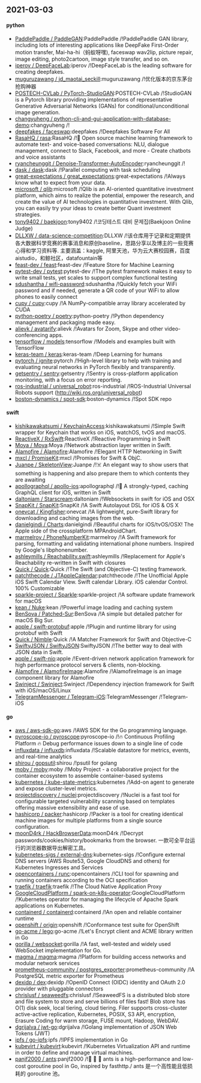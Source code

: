 ## 2021-03-03

#### python
* [PaddlePaddle / PaddleGAN](https://github.com/PaddlePaddle/PaddleGAN):PaddlePaddle /!PaddlePaddle GAN library, including lots of interesting applications like DeepFake First-Order motion transfer, Mai-ha-hi（蚂蚁呀嘿), faceswap wav2lip, picture repair, image editing, photo2cartoon, image style transfer, and so on.
* [iperov / DeepFaceLab](https://github.com/iperov/DeepFaceLab):iperov /!DeepFaceLab is the leading software for creating deepfakes.
* [muguruzawang / jd_maotai_seckill](https://github.com/muguruzawang/jd_maotai_seckill):muguruzawang /!优化版本的京东茅台抢购神器
* [POSTECH-CVLab / PyTorch-StudioGAN](https://github.com/POSTECH-CVLab/PyTorch-StudioGAN):POSTECH-CVLab /!StudioGAN is a Pytorch library providing implementations of representative Generative Adversarial Networks (GANs) for conditional/unconditional image generation.
* [changyuheng / python-cli-and-gui-application-with-database-demo](https://github.com/changyuheng/python-cli-and-gui-application-with-database-demo):changyuheng /!
* [deepfakes / faceswap](https://github.com/deepfakes/faceswap):deepfakes /!Deepfakes Software For All
* [RasaHQ / rasa](https://github.com/RasaHQ/rasa):RasaHQ /!💬
Open source machine learning framework to automate text- and voice-based conversations: NLU, dialogue management, connect to Slack, Facebook, and more - Create chatbots and voice assistants
* [ryancheunggit / Denoise-Transformer-AutoEncoder](https://github.com/ryancheunggit/Denoise-Transformer-AutoEncoder):ryancheunggit /!
* [dask / dask](https://github.com/dask/dask):dask /!Parallel computing with task scheduling
* [great-expectations / great_expectations](https://github.com/great-expectations/great_expectations):great-expectations /!Always know what to expect from your data.
* [microsoft / qlib](https://github.com/microsoft/qlib):microsoft /!Qlib is an AI-oriented quantitative investment platform, which aims to realize the potential, empower the research, and create the value of AI technologies in quantitative investment. With Qlib, you can easily try your ideas to create better Quant investment strategies.
* [tony9402 / baekjoon](https://github.com/tony9402/baekjoon):tony9402 /!코딩테스트 대비 문제집(Baekjoon Online Judge)
* [DLLXW / data-science-competition](https://github.com/DLLXW/data-science-competition):DLLXW /!该仓库用于记录和定期提供各大数据科学竞赛的赛事消息和原创baseline，思路分享以及博主的一些竞赛心得和学习资料等. 主要涵盖：kaggle, 阿里天池，华为云大赛校园赛，百度aistudio，和鲸社区，datafountain等
* [feast-dev / feast](https://github.com/feast-dev/feast):feast-dev /!Feature Store for Machine Learning
* [pytest-dev / pytest](https://github.com/pytest-dev/pytest):pytest-dev /!The pytest framework makes it easy to write small tests, yet scales to support complex functional testing
* [sdushantha / wifi-password](https://github.com/sdushantha/wifi-password):sdushantha /!Quickly fetch your WiFi password and if needed, generate a QR code of your WiFi to allow phones to easily connect
* [cupy / cupy](https://github.com/cupy/cupy):cupy /!A NumPy-compatible array library accelerated by CUDA
* [python-poetry / poetry](https://github.com/python-poetry/poetry):python-poetry /!Python dependency management and packaging made easy.
* [alievk / avatarify](https://github.com/alievk/avatarify):alievk /!Avatars for Zoom, Skype and other video-conferencing apps.
* [tensorflow / models](https://github.com/tensorflow/models):tensorflow /!Models and examples built with TensorFlow
* [keras-team / keras](https://github.com/keras-team/keras):keras-team /!Deep Learning for humans
* [pytorch / ignite](https://github.com/pytorch/ignite):pytorch /!High-level library to help with training and evaluating neural networks in PyTorch flexibly and transparently.
* [getsentry / sentry](https://github.com/getsentry/sentry):getsentry /!Sentry is cross-platform application monitoring, with a focus on error reporting.
* [ros-industrial / universal_robot](https://github.com/ros-industrial/universal_robot):ros-industrial /!ROS-Industrial Universal Robots support (http://wiki.ros.org/universal_robot)
* [boston-dynamics / spot-sdk](https://github.com/boston-dynamics/spot-sdk):boston-dynamics /!Spot SDK repo

#### swift
* [kishikawakatsumi / KeychainAccess](https://github.com/kishikawakatsumi/KeychainAccess):kishikawakatsumi /!Simple Swift wrapper for Keychain that works on iOS, watchOS, tvOS and macOS.
* [ReactiveX / RxSwift](https://github.com/ReactiveX/RxSwift):ReactiveX /!Reactive Programming in Swift
* [Moya / Moya](https://github.com/Moya/Moya):Moya /!Network abstraction layer written in Swift.
* [Alamofire / Alamofire](https://github.com/Alamofire/Alamofire):Alamofire /!Elegant HTTP Networking in Swift
* [mxcl / PromiseKit](https://github.com/mxcl/PromiseKit):mxcl /!Promises for Swift & ObjC.
* [Juanpe / SkeletonView](https://github.com/Juanpe/SkeletonView):Juanpe /!☠️
An elegant way to show users that something is happening and also prepare them to which contents they are awaiting
* [apollographql / apollo-ios](https://github.com/apollographql/apollo-ios):apollographql /!📱
A strongly-typed, caching GraphQL client for iOS, written in Swift
* [daltoniam / Starscream](https://github.com/daltoniam/Starscream):daltoniam /!Websockets in swift for iOS and OSX
* [SnapKit / SnapKit](https://github.com/SnapKit/SnapKit):SnapKit /!A Swift Autolayout DSL for iOS & OS X
* [onevcat / Kingfisher](https://github.com/onevcat/Kingfisher):onevcat /!A lightweight, pure-Swift library for downloading and caching images from the web.
* [danielgindi / Charts](https://github.com/danielgindi/Charts):danielgindi /!Beautiful charts for iOS/tvOS/OSX! The Apple side of the crossplatform MPAndroidChart.
* [marmelroy / PhoneNumberKit](https://github.com/marmelroy/PhoneNumberKit):marmelroy /!A Swift framework for parsing, formatting and validating international phone numbers. Inspired by Google's libphonenumber.
* [ashleymills / Reachability.swift](https://github.com/ashleymills/Reachability.swift):ashleymills /!Replacement for Apple's Reachability re-written in Swift with closures
* [Quick / Quick](https://github.com/Quick/Quick):Quick /!The Swift (and Objective-C) testing framework.
* [patchthecode / JTAppleCalendar](https://github.com/patchthecode/JTAppleCalendar):patchthecode /!The Unofficial Apple iOS Swift Calendar View. Swift calendar Library. iOS calendar Control. 100% Customizable
* [sparkle-project / Sparkle](https://github.com/sparkle-project/Sparkle):sparkle-project /!A software update framework for macOS
* [kean / Nuke](https://github.com/kean/Nuke):kean /!Powerful image loading and caching system
* [BenSova / Patched-Sur](https://github.com/BenSova/Patched-Sur):BenSova /!A simple but detailed patcher for macOS Big Sur.
* [apple / swift-protobuf](https://github.com/apple/swift-protobuf):apple /!Plugin and runtime library for using protobuf with Swift
* [Quick / Nimble](https://github.com/Quick/Nimble):Quick /!A Matcher Framework for Swift and Objective-C
* [SwiftyJSON / SwiftyJSON](https://github.com/SwiftyJSON/SwiftyJSON):SwiftyJSON /!The better way to deal with JSON data in Swift.
* [apple / swift-nio](https://github.com/apple/swift-nio):apple /!Event-driven network application framework for high performance protocol servers & clients, non-blocking.
* [Alamofire / AlamofireImage](https://github.com/Alamofire/AlamofireImage):Alamofire /!AlamofireImage is an image component library for Alamofire
* [Swinject / Swinject](https://github.com/Swinject/Swinject):Swinject /!Dependency injection framework for Swift with iOS/macOS/Linux
* [TelegramMessenger / Telegram-iOS](https://github.com/TelegramMessenger/Telegram-iOS):TelegramMessenger /!Telegram-iOS

#### go
* [aws / aws-sdk-go](https://github.com/aws/aws-sdk-go):aws /!AWS SDK for the Go programming language.
* [pyroscope-io / pyroscope](https://github.com/pyroscope-io/pyroscope):pyroscope-io /!🔥
Continuous Profiling Platform
🔥
Debug performance issues down to a single line of code
* [influxdata / influxdb](https://github.com/influxdata/influxdb):influxdata /!Scalable datastore for metrics, events, and real-time analytics
* [shirou / gopsutil](https://github.com/shirou/gopsutil):shirou /!psutil for golang
* [moby / moby](https://github.com/moby/moby):moby /!Moby Project - a collaborative project for the container ecosystem to assemble container-based systems
* [kubernetes / kube-state-metrics](https://github.com/kubernetes/kube-state-metrics):kubernetes /!Add-on agent to generate and expose cluster-level metrics.
* [projectdiscovery / nuclei](https://github.com/projectdiscovery/nuclei):projectdiscovery /!Nuclei is a fast tool for configurable targeted vulnerability scanning based on templates offering massive extensibility and ease of use.
* [hashicorp / packer](https://github.com/hashicorp/packer):hashicorp /!Packer is a tool for creating identical machine images for multiple platforms from a single source configuration.
* [moonD4rk / HackBrowserData](https://github.com/moonD4rk/HackBrowserData):moonD4rk /!Decrypt passwords/cookies/history/bookmarks from the browser. 一款可全平台运行的浏览器数据导出解密工具。
* [kubernetes-sigs / external-dns](https://github.com/kubernetes-sigs/external-dns):kubernetes-sigs /!Configure external DNS servers (AWS Route53, Google CloudDNS and others) for Kubernetes Ingresses and Services
* [opencontainers / runc](https://github.com/opencontainers/runc):opencontainers /!CLI tool for spawning and running containers according to the OCI specification
* [traefik / traefik](https://github.com/traefik/traefik):traefik /!The Cloud Native Application Proxy
* [GoogleCloudPlatform / spark-on-k8s-operator](https://github.com/GoogleCloudPlatform/spark-on-k8s-operator):GoogleCloudPlatform /!Kubernetes operator for managing the lifecycle of Apache Spark applications on Kubernetes.
* [containerd / containerd](https://github.com/containerd/containerd):containerd /!An open and reliable container runtime
* [openshift / origin](https://github.com/openshift/origin):openshift /!Conformance test suite for OpenShift
* [go-acme / lego](https://github.com/go-acme/lego):go-acme /!Let's Encrypt client and ACME library written in Go
* [gorilla / websocket](https://github.com/gorilla/websocket):gorilla /!A fast, well-tested and widely used WebSocket implementation for Go.
* [magma / magma](https://github.com/magma/magma):magma /!Platform for building access networks and modular network services
* [prometheus-community / postgres_exporter](https://github.com/prometheus-community/postgres_exporter):prometheus-community /!A PostgreSQL metric exporter for Prometheus
* [dexidp / dex](https://github.com/dexidp/dex):dexidp /!OpenID Connect (OIDC) identity and OAuth 2.0 provider with pluggable connectors
* [chrislusf / seaweedfs](https://github.com/chrislusf/seaweedfs):chrislusf /!SeaweedFS is a distributed blob store and file system to store and serve billions of files fast! Blob store has O(1) disk seek, local tiering, cloud tiering. Filer supports cross-cluster active-active replication, Kubernetes, POSIX, S3 API, encryption, Erasure Coding for warm storage, FUSE mount, Hadoop, WebDAV.
* [dgrijalva / jwt-go](https://github.com/dgrijalva/jwt-go):dgrijalva /!Golang implementation of JSON Web Tokens (JWT)
* [ipfs / go-ipfs](https://github.com/ipfs/go-ipfs):ipfs /!IPFS implementation in Go
* [kubevirt / kubevirt](https://github.com/kubevirt/kubevirt):kubevirt /!Kubernetes Virtualization API and runtime in order to define and manage virtual machines.
* [panjf2000 / ants](https://github.com/panjf2000/ants):panjf2000 /!🐜
🐜
🐜
ants is a high-performance and low-cost goroutine pool in Go, inspired by fasthttp./ ants 是一个高性能且低损耗的 goroutine 池。
